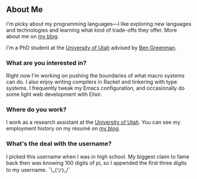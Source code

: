 ## About Me

I'm picky about my programming languages—I like exploring new languages and technologies and learning what kind of trade-offs they offer. More about me on [my blog](https://lambdaland.org/docs/about/).

I'm a PhD student at the [University of Utah](https://www.cs.utah.edu/) advised by [Ben Greenman](https://users.cs.utah.edu/~blg/).

### What are you interested in?
Right now I'm working on pushing the boundaries of what macro systems can do. I also enjoy writing compilers in Racket and tinkering with type systems. I frequently tweak my Emacs configuration, and occasionally do some light web development with Elixir.

### Where do you work?
I work as a research assistant at the [University of Utah](https://www.cs.utah.edu/). You can see my employment history on my résumé on [my blog](https://lambdaland.org).

### What's the deal with the username?
I picked this username when I was in high school. My biggest claim to fame back then was knowing 100 digits of pi, so I appended the first three digits to my username. ¯\\\_(ツ)_/¯
